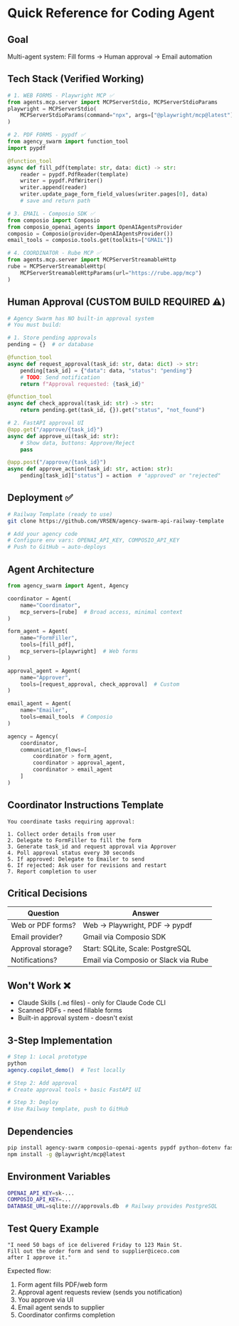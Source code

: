 # Quick Reference for Coding Agent

## Goal
Multi-agent system: Fill forms → Human approval → Email automation

## Tech Stack (Verified Working)

```python
# 1. WEB FORMS - Playwright MCP ✅
from agents.mcp.server import MCPServerStdio, MCPServerStdioParams
playwright = MCPServerStdio(
    MCPServerStdioParams(command="npx", args=["@playwright/mcp@latest"])
)

# 2. PDF FORMS - pypdf ✅
from agency_swarm import function_tool
import pypdf

@function_tool
async def fill_pdf(template: str, data: dict) -> str:
    reader = pypdf.PdfReader(template)
    writer = pypdf.PdfWriter()
    writer.append(reader)
    writer.update_page_form_field_values(writer.pages[0], data)
    # save and return path

# 3. EMAIL - Composio SDK ✅
from composio import Composio
from composio_openai_agents import OpenAIAgentsProvider
composio = Composio(provider=OpenAIAgentsProvider())
email_tools = composio.tools.get(toolkits=["GMAIL"])

# 4. COORDINATOR - Rube MCP ✅
from agents.mcp.server import MCPServerStreamableHttp
rube = MCPServerStreamableHttp(
    MCPServerStreamableHttpParams(url="https://rube.app/mcp")
)
```

## Human Approval (CUSTOM BUILD REQUIRED ⚠️)

```python
# Agency Swarm has NO built-in approval system
# You must build:

# 1. Store pending approvals
pending = {}  # or database

@function_tool
async def request_approval(task_id: str, data: dict) -> str:
    pending[task_id] = {"data": data, "status": "pending"}
    # TODO: Send notification
    return f"Approval requested: {task_id}"

@function_tool
async def check_approval(task_id: str) -> str:
    return pending.get(task_id, {}).get("status", "not_found")

# 2. FastAPI approval UI
@app.get("/approve/{task_id}")
async def approve_ui(task_id: str):
    # Show data, buttons: Approve/Reject
    pass

@app.post("/approve/{task_id}")
async def approve_action(task_id: str, action: str):
    pending[task_id]["status"] = action  # "approved" or "rejected"
```

## Deployment ✅

```bash
# Railway Template (ready to use)
git clone https://github.com/VRSEN/agency-swarm-api-railway-template

# Add your agency code
# Configure env vars: OPENAI_API_KEY, COMPOSIO_API_KEY
# Push to GitHub → auto-deploys
```

## Agent Architecture

```python
from agency_swarm import Agent, Agency

coordinator = Agent(
    name="Coordinator",
    mcp_servers=[rube]  # Broad access, minimal context
)

form_agent = Agent(
    name="FormFiller",
    tools=[fill_pdf],
    mcp_servers=[playwright]  # Web forms
)

approval_agent = Agent(
    name="Approver",
    tools=[request_approval, check_approval]  # Custom
)

email_agent = Agent(
    name="Emailer",
    tools=email_tools  # Composio
)

agency = Agency(
    coordinator,
    communication_flows=[
        coordinator > form_agent,
        coordinator > approval_agent,
        coordinator > email_agent
    ]
)
```

## Coordinator Instructions Template

```
You coordinate tasks requiring approval:

1. Collect order details from user
2. Delegate to FormFiller to fill the form
3. Generate task_id and request approval via Approver
4. Poll approval status every 30 seconds
5. If approved: Delegate to Emailer to send
6. If rejected: Ask user for revisions and restart
7. Report completion to user
```

## Critical Decisions

| Question | Answer |
|----------|--------|
| Web or PDF forms? | Web → Playwright, PDF → pypdf |
| Email provider? | Gmail via Composio SDK |
| Approval storage? | Start: SQLite, Scale: PostgreSQL |
| Notifications? | Email via Composio or Slack via Rube |

## Won't Work ❌

- Claude Skills (`.md` files) - only for Claude Code CLI
- Scanned PDFs - need fillable forms
- Built-in approval system - doesn't exist

## 3-Step Implementation

```bash
# Step 1: Local prototype
python
agency.copilot_demo()  # Test locally

# Step 2: Add approval
# Create approval tools + basic FastAPI UI

# Step 3: Deploy
# Use Railway template, push to GitHub
```

## Dependencies

```bash
pip install agency-swarm composio-openai-agents pypdf python-dotenv fastapi
npm install -g @playwright/mcp@latest
```

## Environment Variables

```bash
OPENAI_API_KEY=sk-...
COMPOSIO_API_KEY=...
DATABASE_URL=sqlite:///approvals.db  # Railway provides PostgreSQL
```

## Test Query Example

```
"I need 50 bags of ice delivered Friday to 123 Main St.
Fill out the order form and send to supplier@iceco.com
after I approve it."
```

Expected flow:
1. Form agent fills PDF/web form
2. Approval agent requests review (sends you notification)
3. You approve via UI
4. Email agent sends to supplier
5. Coordinator confirms completion
